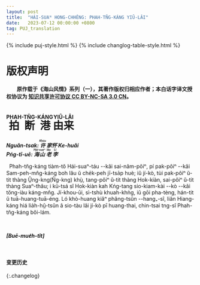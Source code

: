 ```yaml
---
layout: post
title:  "HÁI-SUAᴺ HONG-CHHÊNG: PHAH-TN̆G-KÁNG YIÛ-LÂI"
date:   2023-07-12 00:00:00 +0800
tag: PUJ_translation
---
```


{% include puj-style.html %}
{% include changlog-table-style.html %}

# 版权声明

**&emsp;&emsp;原作载于《海山风情》系列（一），其著作版权归相应作者；本白话字译文授权协议为 <a href="https://creativecommons.org/licenses/by-nc-sa/3.0/cn/" target="_blank">知识共享许可协议 CC BY-NC-SA 3.0 CN</a>。**
<br>


# <ruby style="ruby-position:over"><rb class="markup_main">拍断港</rb><rp>(</rp><rt class="markup_over">PHAH-TN̆G-KÁNG</rt><rp>)</rp></ruby> <ruby style="ruby-position:over"><rb class="markup_main">由来</rb><rp>(</rp><rt class="markup_over">YIÛ-LÂI</rt><rp>)</rp></ruby>

***Nguân-tsak: 
<ruby style="ruby-position:over">
<rb class="markup_main">许</rb>
<rp>(</rp><rt class="markup_over">Khóu</rt><rp>)</rp>
</ruby>
<rb class="markup_main">家怀</rb>
<rp>(</rp><rt class="markup_over">Ke-huâi</rt><rp>)</rp>
</ruby>***<br>
***Pńg-tī-uē: 
<ruby style="ruby-position:over">
<rb class="markup_main">海山</rb>
<rp>(</rp><rt class="markup_over">Hái-suaⁿ</rt><rp>)</rp>
</ruby>
<ruby style="ruby-position:over">
<rb class="markup_main">老</rb>
<rp>(</rp><rt class="markup_over">lău</rt><rp>)</rp>
</ruby>
<ruby style="ruby-position:over">
<rb class="markup_main">李</rb>
<rp>(</rp><rt class="markup_over">Lí</rt><rp>)</rp>
</ruby>***

&nbsp;&nbsp;Phah-tn̆g-káng tiàm-tŏ Hái-suaⁿ-táu &#x002D;&#x002D;kâi sai-nâm-pôiⁿ, pí pak-pôiⁿ &#x002D;&#x002D;kâi Sam-peh-mn̂g-káng boh lău ŭ che̍k-peh jī-tsa̍p huè; iû jí-kò, tùi pak-pôiⁿ ŭ-tit thàng Ṳ̂ng-kng(N̂g-kng) khṳ̀, tang-pôiⁿ ŭ-tit thàng Hok-kiàn, sai-pôiⁿ ŭ-tit thàng Suaⁿ-thâu; i kū-tsá sĭ Hok-kiàn kah Kńg-tang sio-kiam-kài &#x002D;&#x002D;kò &#x002D;&#x002D;kâi tŏng-iàu káng-mn̂g.
Jí-khou-ūi, sì-tshù khuah-khǹg, iŭ gōi pha-tèng, hán-tit ŭ tuā-huang-tuā-éng.
Ló khò-huang kiâⁿ phâng-tsûn &#x002D;&#x002D;hang₊-sî, liân Hiang-káng hiá lia̍h-hṳ̂-tsûn â sio-tàu lâi jí-kò pī huang-thai, chin-tsai tng-sî Phah-tn̆g-káng bŏi-lám.
<br>

<br>

***[Buē-mue̍h-tît]***

<br>


#### 变更历史

{:.changelog}
